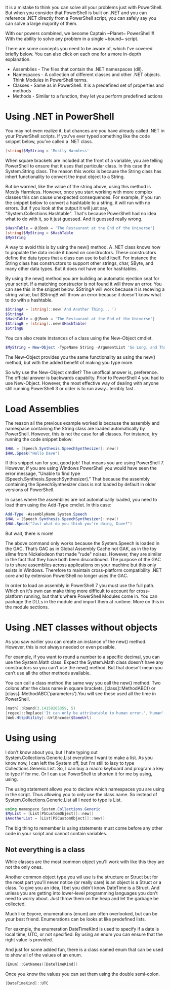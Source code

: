 It is a mistake to think you can solve all your problems just with PowerShell. But when you consider that PowerShell is built on .NET and you can reference .NET directly from a PowerShell script, you can safely say you can solve a large majority of them.

With our powers combined, we become Captain ~Planet~ PowerShell!!! With the ability to solve any problem in a single ~bound~ script.

There are some concepts you need to be aware of, which I've covered briefly below. You can also click on each one for a more in-depth explanation.
- Assemblies - The files that contain the .NET namespaces (dll).
- Namespaces - A collection of different classes and other .NET objects. Think Modules in PowerShell terms.
- Classes - Same as in PowerShell. It is a predefined set of properties and methods
- Methods - Similar to a function, they let you perform predefined actions

# Using .NET in PowerShell
You may not even realize it, but chances are you have already called .NET in your PowerShell scripts. If you’ve ever typed something like the code snippet below, you’ve called a .NET class.

~~~PowerShell
[string]$MyString = 'Mostly Harmless'
~~~

When square brackets are included at the front of a variable, you are telling PowerShell to ensure that it uses that particular class. In this case the System.String class. The reason this works is because the String class has inhert functionality to convert the input object to a String. 

But be warned, like the value of the string above, using this method is Mostly Harmless. However, once you start working with more complex classes this can cause unexpected consequences. For example, if you run the snippet below to convert a hashtable to a string, it will run with no errors. But if you look at the output it will just say, "System.Collections.Hashtable". That's because PowerShell had no idea what to do with it, so it just guessed. And it guessed really wrong.

~~~PowerShell
$HashTable = @{Book = 'The Restaurant at the End of the Universe'}
[string]$MyString = $HashTable
$MyString
~~~

A way to avoid this is by using the new() method. A .NET class knows how to populate the data inside it based on constructors. These constructors define the data types that a class can use to build itself. For instance the String class has constructors to support other strings, char, SByte, and many other data types. But it does not have one for hashtables.

By using the new() method you are building an automatic ejection seat for your script. If a matching constructor is not found it will throw an error. You can see this in the snippet below. $StringA will work because it is receving a string value, but $StringB will throw an error because it doesn't know what to do with a hashtable.

~~~PowerShell
$StringA = [string]::new('And Another Thing... ')
$StringA
$HashTable = @{Book = 'The Restaurant at the End of the Universe'}
$StringB = [string]::new($HashTable)
$StringB
~~~

You can also create instances of a class using the New-Object cmdlet. 

~~~PowerShell
$MyString = New-Object -TypeName String -ArgumentList 'So Long, and Thanks for All the Fish'
~~~

The New-Object provides you the same functionality as using the new() method, but with the added benefit of making you type more. 

So why use the New-Object cmdlet? The unoffical answer is, preference. The official answer is backwards capabilty. Prior to PowerShell 4 you had to use New-Object. However, the most effective way of dealing with anyone still running PowerShell 3 or older is to run away...terribly fast.

# Load Assemblies
The reason all the previous example worked is because the assembly and namespace containing the String class are loaded automatically by PowerShell. However, this is not the case for all classes. For instance, try running the code snippet below:
~~~PowerShell
$HAL = [Speech.Synthesis.SpeechSynthesizer]::new()
$HAL.Speak("Hello Dave")
~~~

If this snippet ran for you, good job! That means you are using PowerShell 7. However, if you are using Windows PowerShell you would have seen the error message, “Unable to find type [Speech.Synthesis.SpeechSynthesizer].” That because the assembly containing the SpeechSynthesizer class is not loaded by default in older versions of PowerShell.

In cases where the assemblies are not automatically loaded, you need to load them using the Add-Type cmdlet. In this case:
~~~PowerShell
Add-Type -AssemblyName System.Speech
$HAL = [Speech.Synthesis.SpeechSynthesizer]::new()
$HAL.Speak("Just what do you think you're doing, Dave?")
~~~
 
But wait, there is more!

The above command only works because the System.Speech is loaded in the GAC. That’s GAC as in Global Assembly Cache not GAK, as in the toy slime from Nickelodeon that made "rude" noises. However, they are similar in the fact that they have both been discontinued. The purpose of the GAC is to share assemblies across applications on your machine but this only exists in Windows. Therefore to maintain cross-platform compatibility .NET core and by extension PowerShell no longer uses the GAC.

In order to load an assembly in PowerShell 7 you must use the full path. Which on it's own can make thing more difficult to account for cross-platform running, but that's where PowerShell Modules come in. You can package the DLLs in the module and import them at runtime. More on this in the module sections.

# Using .NET classes without objects
As you saw earlier you can create an instance of the new() method. However, this is not always needed or even possible.

For example, if you want to round a number to a specific decimal, you can use the System.Math class. Expect the System.Math class doesn’t have any constructors so you can’t use the new() method. But that doesn’t mean you can’t use all the other methods available.

You can call a class method the same way you call the new() method. Two colons after the class name in square brackets. [class]::MethodABC() or [class]::MethodABC('parameters').You will see these used all the time in PowerShell.
~~~PowerShell
[math]::Round(3.14159265359, 5)
[regex]::Replace('It can only be attributable to human error.','human','computer')
[Web.HttpUtility]::UrlEncode($SomeUrl)
~~~

# Using using
I don't know about you, but I hate typing out System.Collections.Generic.List everytime I want to make a list. As you know now, I can left the System off, but I'm still to lazy to type Collections.Generic.List. So, I can buy a macro keyboard and program a key to type if for me. Or I can use PowerShell to shorten it for me by using, using.

The using statement allows you to declare which namespaces you are using in the script. Thus allowing you to only use the class name. So instead of System.Collections.Generic.List all I need to type is List.

~~~PowerShell
using namespace System.Collections.Generic
$MyList = [List[PSCustomObject]]::new()
$AnotherList = [List[PSCustomObject]]::new()
~~~

The big thing to remember is using statements must come before any other code in your script and cannot contain variables. 

## Not everything is a class
While classes are the most common object you'll work with like this they are not the only ones.

Another common object type you wil use is the structure or Struct but for the most part you'll never notice (or really care) is an object is a Struct or a class. To give you an idea, I bet you didn't know DateTime is a Struct. And unless you are getting into lower-level programming languages you don't need to worry about. Just throw them on the heap and let the garbage be collected.

Much like Eeyore, enumerations (enum) are often overlooked, but can be your best friend. Enumerations can be looks at like predefined lists. 

For eaxmple, the enumeration DateTimeKind is used to specify if a date is local time, UTC, or not specified. By using an enum you can ensure that the right value is provided.

And just for some added fun, there is a class named enum that can be used to show all of the values of an enum.

~~~PowerShell
[Enum]::GetNames([DateTimeKind])
~~~

Once you know the values you can set them using the double semi-colon.

~~~PowerShell
[DateTimeKind]::UTC
~~~
